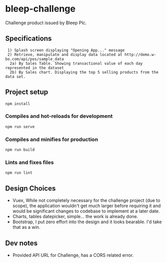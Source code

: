 # bleep-challenge

Challenge product issued by Bleep Plc. 

## Specifications

```
 1) Splash screen displaying "Opening App..." message
 2) Retrieve, manipulate and display data located at http://demo.w-bo.com/api/pos/sample_data
  2a) By Sales Table. Showing transactional value of each day represented in the dataset
  2b) By Sales chart. Displaying the top 5 selling products from the data set.
```

## Project setup
```
npm install
```

### Compiles and hot-reloads for development
```
npm run serve
```

### Compiles and minifies for production
```
npm run build
```

### Lints and fixes files
```
npm run lint
```

## Design Choices
 - Vuex, While not completely necessary for the challenge project (due to scope), the application wouldn't get much larger before requiring it 
 and would be significant changes to codebase to implement at a later date.
 - Charts, tables datepicker, simple... the work is already done.
 - Bootstrap, I put zero effort into the design and it looks bearable. I'd take that as a win.

## Dev notes
 - Provided API URL for Challenge, has a CORS related error.